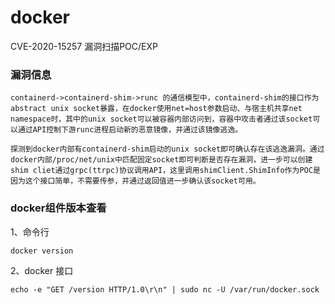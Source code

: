# docker
CVE-2020-15257 漏洞扫描POC/EXP


### 漏洞信息
```
containerd->containerd-shim->runc 的通信模型中，containerd-shim的接口作为abstract unix socket暴露，在docker使用net=host参数启动、与宿主机共享net namespace时，其中的unix socket可以被容器内部访问到，容器中攻击者通过该socket可以通过API控制下游runc进程启动新的恶意镜像，并通过该镜像逃逸。

探测到docker内部有containerd-shim启动的unix socket即可确认存在该逃逸漏洞。通过docker内部/proc/net/unix中匹配固定socket即可判断是否存在漏洞，进一步可以创建shim cliet通过grpc(ttrpc)协议调用API，这里调用shimClient.ShimInfo作为POC是因为这个接口简单，不需要传参，并通过返回值进一步确认该socket可用。
```

### docker组件版本查看
1、命令行
```
docker version
```
2、docker 接口
```
echo -e "GET /version HTTP/1.0\r\n" | sudo nc -U /var/run/docker.sock
```
